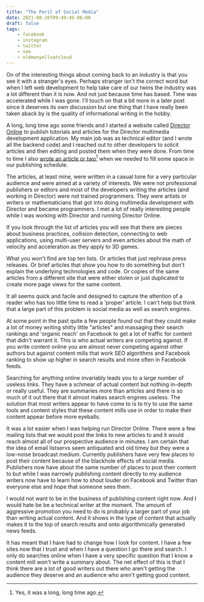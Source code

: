 ```yaml
---
title: "The Peril of Social Media"
date: 2021-08-26T09:49:45-06:00
draft: false
tags:
    - facebook
    - instagram
    - twitter
    - seo
    - oldmanyellsatcloud
---
```


On of the interesting things about coming back to an industry is that you see it with a stranger's eyes. Perhaps stranger isn't the correct word but when I left web development to help take care of our twins the industry was a lot different than it is now. And not just because time has based. Time was accelerated while I was gone. I'll touch on that a bit more in a later post since it deserves its own discussion but one thing that I have really been taken aback by is the quality of informational writing in the hobby.

A long, long time ago some friends and I started a website called [Director Online][douglink] to publish tutorials and articles for the Director multimedia development application. My main job was as technical editor (and I wrote all the backend code) and I reached out to other developers to solicit articles and then editing and posted them when they were done. From time to time I also [wrote an article or two][zaclink][^1] when we needed to fill some space in our publishing schedule. 

The articles, at least mine, were written in a casual tone for a very particular audience and were aimed at a variety of interests. We were not professional publishers or editors and most of the developers writing the articles (and working in Director) were not trained programmers. They were artists or writers or mathematicians that got into doing multimedia development with Director and became programmers. I met a lot of really interesting people while I was working with Director and running Director Online. 

If you look through the list of articles you will see that there are pieces about business practices, collision detection, connecting to web applications, using multi-user servers and even articles about the math of velocity and acceleration as they apply to 3D games.

What you won't find are top ten lists. Or articles that just rephrase press releases. Or brief articles that show you how to do something but don't explain the underlying technologies and code. Or copies of the same articles from a different site that were either stolen or just duplicated to create more page views for the same content.

It all seems quick and facile and designed to capture the attention of a reader who has too little time to read a 'proper' article. I can't help but think that a large part of this problem is social media as well as search engines. 

At some point in the past quite a few people found out that they could make a lot of money writing shitty little "articles" and massaging their search rankings and 'organic reach' on Facebook to get a lot of traffic for content that didn't warrant it. This is who actual writers are competing against. If you write content online you are almost never competing against other authors but against content mills that work SEO algorithms and Facebook ranking to show up higher in search results and more often in Facebook feeds. 

Searching for anything online invariably leads you to a large number of useless links. They have a schmear of actual content but nothing in-depth or really useful. They are summaries more than articles and there is so much of it out there that it almost makes search engines useless. The solution that most writers appear to have come to is to try to use the same tools and content styles that these content mills use in order to make their content appear before more eyeballs.

It was a lot easier when I was helping run Director Online. There were a few mailing lists that we would post the links to new articles to and it would reach almost all of our prospective audience in minutes. I am certain that the idea of email listservs seem antiquated and old timey but they were a low-noise broadcast medium. Currently publishers have very few places to post their content because of the blackhole effects of social media. Publishers now have about the same number of places to post their content to but while I was narrowly publishing content directly to my audience writers now have to learn how to shout louder on Facebook and Twitter than everyone else and hope that someone sees them. 

I would not want to be in the business of publishing content right now. And I would hate be be a technical writer at the moment. The amount of aggressive promotion you need to do is probably a larger part of your job than writing actual content. And it shows in the type of content that actually makes it to the top of search results and onto algorithmically generated news feeds. 

It has meant that I have had to change how I look for content. I have a few sites now that I trust and when I have a question I go there and search. I only do searches online when I have a very specific question that I know a content mill won't write a summary about. The net effect of this is that I think there are a lot of good writers out there who aren't getting the audience they deserve and an audience who aren't getting good content. 

[douglink]:https://director-online.dasdeck.com/ (This is a new URL for the old content)
[zaclink]:https://director-online.dasdeck.com/articles.php?authID=40 (I think this is all of them)

[^1]: Yes, it was a long, long time ago.